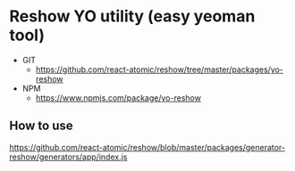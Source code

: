 Reshow YO utility (easy yeoman tool) 
===============

* GIT
   * https://github.com/react-atomic/reshow/tree/master/packages/yo-reshow
* NPM
   * https://www.npmjs.com/package/yo-reshow

## How to use

https://github.com/react-atomic/reshow/blob/master/packages/generator-reshow/generators/app/index.js
